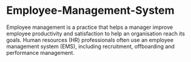 # Employee-Management-System
Employee management is a practice that helps a manager improve employee productivity and satisfaction to help an organisation reach its goals. Human resources (HR) professionals often use an employee management system (EMS), including recruitment, offboarding and performance management. 
